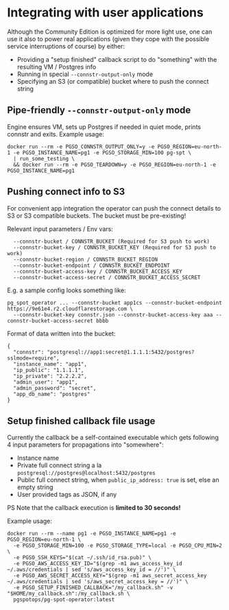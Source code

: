 # Integrating with user applications

Although the Community Edition is optimized for more light use, one can use it also to power real applications (given
they cope with the possible service interruptions of course) by either:

* Providing a "setup finished" callback script to do "something" with the resulting VM / Postgres info
* Running in special `--connstr-output-only` mode
* Specifying an S3 (or compatible) bucket where to push the connect string

## Pipe-friendly `--connstr-output-only` mode

Engine ensures VM, sets up Postgres if needed in quiet mode, prints connstr and exits. Example usage:

```
docker run --rm -e PGSO_CONNSTR_OUTPUT_ONLY=y -e PGSO_REGION=eu-north-1 -e PGSO_INSTANCE_NAME=pg1 -e PGSO_STORAGE_MIN=100 pg-spt \
  | run_some_testing \ 
  && docker run --rm -e PGSO_TEARDOWN=y -e PGSO_REGION=eu-north-1 -e PGSO_INSTANCE_NAME=pg1
```

## Pushing connect info to S3

For convenient app integration the operator can push the connect details to S3 or S3 compatible buckets. The bucket must
be pre-existing!

Relevant input parameters / Env vars:

```
  --connstr-bucket / CONNSTR_BUCKET (Required for S3 push to work)
  --connstr-bucket-key / CONNSTR_BUCKET_KEY (Required for S3 push to work)
  --connstr-bucket-region / CONNSTR_BUCKET_REGION
  --connstr-bucket-endpoint / CONNSTR_BUCKET_ENDPOINT
  --connstr-bucket-access-key / CONNSTR_BUCKET_ACCESS_KEY
  --connstr-bucket-access-secret / CONNSTR_BUCKET_ACCESS_SECRET
```

E.g. a sample config looks something like:

```
pg_spot_operator ... --connstr-bucket app1cs --connstr-bucket-endpoint https://9e61e4.r2.cloudflarestorage.com \
  --connstr-bucket-key connstr.json --connstr-bucket-access-key aaa --connstr-bucket-access-secret bbbb
```

Format of data written into the bucket:

```
{
  "connstr": "postgresql://app1:secret@1.1.1.1:5432/postgres?sslmode=require",
  "instance_name": "app1",
  "ip_public": "1.1.1.1",
  "ip_private": "2.2.2.2",
  "admin_user": "app1",
  "admin_password": "secret",
  "app_db_name": "postgres"
}

```

## Setup finished callback file usage

Currently the callback be a self-contained executable which gets following 4 input parameters for propagations into "somewhere":

- Instance name
- Private full connect string a la `postgresql://postgres@localhost:5432/postgres`
- Public full connect string, when `public_ip_address: true` is set, else an empty string
- User provided tags as JSON, if any

PS Note that the callback execution is **limited to 30 seconds!**

Example usage:

```commandline
docker run --rm --name pg1 -e PGSO_INSTANCE_NAME=pg1 -e PGSO_REGION=eu-north-1 \
  -e PGSO_STORAGE_MIN=100 -e PGSO_STORAGE_TYPE=local -e PGSO_CPU_MIN=2 \
  -e PGSO_SSH_KEYS="$(cat ~/.ssh/id_rsa.pub)" \
  -e PGSO_AWS_ACCESS_KEY_ID="$(grep -m1 aws_access_key_id ~/.aws/credentials | sed 's/aws_access_key_id = //')" \
  -e PGSO_AWS_SECRET_ACCESS_KEY="$(grep -m1 aws_secret_access_key ~/.aws/credentials | sed 's/aws_secret_access_key = //')" \
  -e PGSO_SETUP_FINISHED_CALLBACK="/my_callback.sh" -v "$HOME/my_callback.sh":/my_callback.sh \
  pgspotops/pg-spot-operator:latest
```